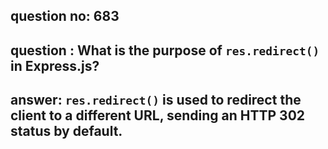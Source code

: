 
      
## question no: 683

## question : What is the purpose of `res.redirect()` in Express.js?

## answer: `res.redirect()` is used to redirect the client to a different URL, sending an HTTP 302 status by default.
      